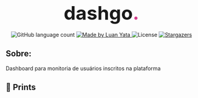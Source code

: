 <h1 align="center">
	<span style="font-size:50px"> dashgo<span style="color:#D53F8C; font-size:50px">.</span></span>
</h1>

<p align="center">
  <img alt="GitHub language count" src="https://img.shields.io/github/languages/count/luanyata/dashgo?color=%2304D361">

  <a href="https://www.linkedin.com/in/luanyata/">
    <img alt="Made by Luan Yata" src="https://img.shields.io/badge/made%20by-LuanYata-%2304D361">
  </a>

  <img alt="License" src="https://img.shields.io/badge/license-MIT-%2304D361">

  <a href="https://github.com/luanyata/dashgo/stargazers">
    <img alt="Stargazers" src="https://img.shields.io/github/stars/luanyata/dashgo?style=social">
  </a>
</p>

## Sobre:

Dashboard para monitoria de usuários inscritos na plataforma

 ## 📸 Prints

